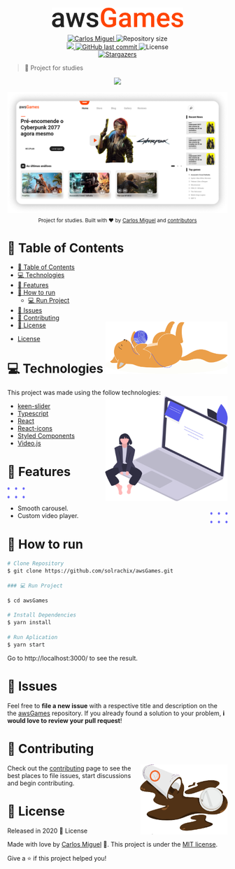 
<p align="center">
   <img src="https://github.com/solrachix/awsGames/blob/master/.github/logo.png?raw=true" alt="awsGames" width="300"/>
</p>

<p align="center">
   <a href="https://www.linkedin.com/in/carlos-miguel-380413197">
      <img alt="Carlos Miguel" src="https://img.shields.io/badge/-Carlos%20Miguel-FF4400?style=for-the-badge&logo=Linkedin&logoColor=white" />
   </a>
  <img alt="Repository size" src="https://img.shields.io/github/repo-size/solrachix/awsGames?style=for-the-badge&label=Repo%20Size:&labelColor=FF4400&color=FF4400">
	<br />
  <a aria-label="Completed" href="https://nextlevelweek.com/episodios/omnistack/edicao/2">
    <img src="https://img.shields.io/badge/awsGames-11.01.20-FF4400?style=for-the-badge&labelColor=FF4400"></img>
  </a>
  <a href="https://github.com/solrachix/awsGames/commits/master">
    <img alt="GitHub last commit" src="https://img.shields.io/github/last-commit/solrachix/awsGames?style=for-the-badge&label=last%20commit:&labelColor=FF4400&color=FF4400">
  </a>
  <img alt="License" src="https://img.shields.io/badge/license-MIT-FF4400?style=for-the-badge&labelColor=FF4400&color=FF4400">
  <br />
  <a href="https://github.com/solrachix/awsGames/stargazers">
    <img alt="Stargazers" src="https://img.shields.io/github/stars/solrachix/awsGames?color=FF4400&logo=github">
  </a>
</p>

> :rocket: Project for studies
>
<p align="center">
<a href="https://github.com/solrachix/Proffy/tree/master/packages/web">
	<img src="https://img.shields.io/badge/WEB-FF4400?logo=typescript&logoColor=B12120&label=awsGames&labelColor=FF4400&style=for-the-badge" />
</a>

</p>

<p align="center">
	<img src="https://github.com/solrachix/awsGames/blob/master/.github/Screen.png?raw=true" />
  <sub>Project for studies. Built with ❤︎ by
    <a href="https://github.com/solrachix">Carlos Miguel</a> and
    <a href="https://github.com/solrachix/awsGames/graphs/contributors">
      contributors
    </a>
  </sub>
</p>

# :pushpin: Table of Contents

- [:pushpin: Table of Contents](#pushpin-table-of-contents)
- [:computer: Technologies](#computer-technologies)
- [:rocket: Features](#rocket-features)
- [:construction_worker: How to run](#construction_worker-how-to-run)
    - [💻 Run Project](#-run-project)
- [:bug: Issues](#bug-issues)
- [:tada: Contributing](#tada-contributing)
- [:closed_book: License](#closed_book-license)
	<img src="https://github.com/solrachix/proffy/blob/master/.github/adornment-1.png?raw=true"
	width="280px"
	height="120px"
	align="right"
/>
* [License](#closed_book-license)

# :computer: Technologies
This project was made using the follow technologies:
 <img
	src="https://github.com/solrachix/Proffy/blob/master/.github/adornment-2.png?raw=true"
	width="280px"
	height="240px"
	align="right"
/>

* [keen-slider](https://keen-slider.io/)
* [Typescript](https://www.typescriptlang.org/)
* [React](https://reactjs.org/)
* [React-icons](https://react-icons.github.io/react-icons/)
* [Styled Components](https://styled-components.com/)
* [Video.js](https://videojs.com/)


# :rocket: Features
 <img
	src="https://github.com/solrachix/Proffy/blob/master/.github/bolinhas-3.png?raw=true"
	width="40px"
	height="26px"
	align="center"
/>
* Smooth carousel.
* Custom video player.
 <img
	src="https://github.com/solrachix/Proffy/blob/master/.github/bolinhas-3.png?raw=true"
	width="40px"
	height="26px"
	align="right"
/>
# :construction_worker: How to run
```bash
# Clone Repository
$ git clone https://github.com/solrachix/awsGames.git

### 💻 Run Project

$ cd awsGames

# Install Dependencies
$ yarn install

# Run Aplication
$ yarn start
```
Go to http://localhost:3000/ to see the result.

# :bug: Issues

Feel free to **file a new issue** with a respective title and description on the the [awsGames](https://github.com/sorachix/awsGames/issues) repository. If you already found a solution to your problem, **i would love to review your pull request**!

# :tada: Contributing
<img
	src="https://github.com/solrachix/Proffy/blob/master/.github/adornment-5.png?raw=true"
	width="200px"
	height="160px"
	align="right"
/>
Check out the [contributing](./CONTRIBUTING.md) page to see the best places to file issues, start discussions and begin contributing.

# :closed_book: License

Released in 2020 :closed_book: License

Made with love by [Carlos Miguel](https://github.com/solrachix) 🚀.
This project is under the [MIT license](./LICENSE).


Give a ⭐️ if this project helped you!
